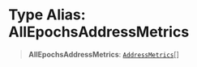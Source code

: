 # Type Alias: AllEpochsAddressMetrics

> **AllEpochsAddressMetrics**: [`AddressMetrics`](../interfaces/AddressMetrics.md)[]
